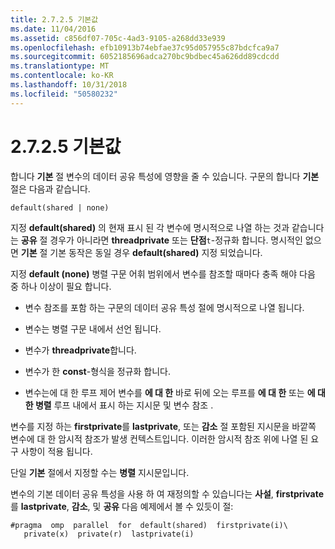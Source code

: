 ```yaml
---
title: 2.7.2.5 기본값
ms.date: 11/04/2016
ms.assetid: c856df07-705c-4ad3-9105-a268dd33e939
ms.openlocfilehash: efb10913b74ebfae37c95d057955c87bdcfca9a7
ms.sourcegitcommit: 6052185696adca270bc9bdbec45a626dd89cdcdd
ms.translationtype: MT
ms.contentlocale: ko-KR
ms.lasthandoff: 10/31/2018
ms.locfileid: "50580232"
---
```

# <a name="2725-default"></a>2.7.2.5 기본값

합니다 **기본** 절 변수의 데이터 공유 특성에 영향을 줄 수 있습니다. 구문의 합니다 **기본** 절은 다음과 같습니다.

```
default(shared | none)
```

지정 **default(shared)** 의 현재 표시 된 각 변수에 명시적으로 나열 하는 것과 같습니다는 **공유** 절 경우가 아니라면 **threadprivate** 또는 **단점**`t`-정규화 합니다. 명시적인 없으면 **기본** 절 기본 동작은 동일 경우 **default(shared)** 지정 되었습니다.

지정 **default (none)** 병렬 구문 어휘 범위에서 변수를 참조할 때마다 충족 해야 다음 중 하나 이상이 필요 합니다.

- 변수 참조를 포함 하는 구문의 데이터 공유 특성 절에 명시적으로 나열 됩니다.

- 변수는 병렬 구문 내에서 선언 됩니다.

- 변수가 **threadprivate**합니다.

- 변수가 한 **const**-형식을 정규화 합니다.

- 변수는에 대 한 루프 제어 변수를 **에 대 한** 바로 뒤에 오는 루프를 **에 대 한** 또는 **에 대 한 병렬** 루프 내에서 표시 하는 지시문 및 변수 참조 .

변수를 지정 하는 **firstprivate**를 **lastprivate**, 또는 **감소** 절 포함된 지시문을 바깥쪽 변수에 대 한 암시적 참조가 발생 컨텍스트입니다. 이러한 암시적 참조 위에 나열 된 요구 사항이 적용 됩니다.

단일 **기본** 절에서 지정할 수는 **병렬** 지시문입니다.

변수의 기본 데이터 공유 특성을 사용 하 여 재정의할 수 있습니다는 **사설**, **firstprivate**를 **lastprivate**, **감소**, 및 **공유** 다음 예제에서 볼 수 있듯이 절:

```
#pragma  omp  parallel  for  default(shared)  firstprivate(i)\
   private(x)  private(r)  lastprivate(i)
```